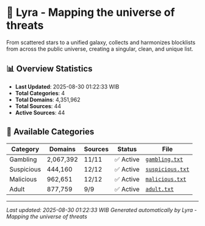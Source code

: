 # 🌌 Lyra - Mapping the universe of threats

From scattered stars to a unified galaxy, collects and harmonizes blocklists from across the public universe, creating a singular, clean, and unique list.

## 📊 Overview Statistics

- **Last Updated**: 2025-08-30 01:22:33 WIB
- **Total Categories**: 4
- **Total Domains**: 4,351,962
- **Total Sources**: 44
- **Active Sources**: 44

## 📂 Available Categories

| Category | Domains | Sources | Status | File |
|----------|---------|---------|--------|------|
| Gambling | 2,067,392 | 11/11 | ✅ Active | [`gambling.txt`](blocklist/gambling.txt) |
| Suspicious | 444,160 | 12/12 | ✅ Active | [`suspicious.txt`](blocklist/suspicious.txt) |
| Malicious | 962,651 | 12/12 | ✅ Active | [`malicious.txt`](blocklist/malicious.txt) |
| Adult | 877,759 | 9/9 | ✅ Active | [`adult.txt`](blocklist/adult.txt) |


---

*Last updated: 2025-08-30 01:22:33 WIB*
*Generated automatically by Lyra - Mapping the universe of threats*
